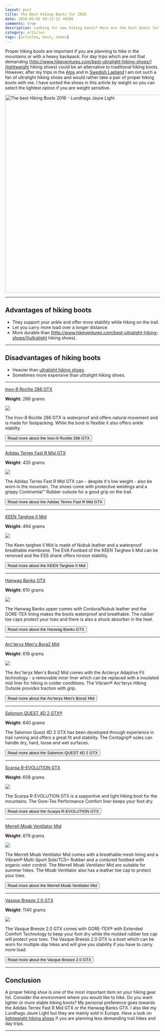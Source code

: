 ```yaml
---
layout: post
title: The Best Hiking Boots for 2016
date: 2016-03-02 09:13:12 +0200
comments: true
description: Looking for new hiking boots? Here are the best boots for hiking and backpacking for 2016
category: articles
tags: [articles, best, shoes]
---
```

Proper hiking boots are important if you are planning to hike in the mountains or with a heavy backpack. For day trips which are not that demanding [http://www.hikeventures.com/best-ultralight-hiking-shoes/](lightweight hiking shoes) could be an alternative to traditional hiking boots. However, after my trips in the [Alps](http://www.hikeventures.com/e5-crossing-the-alps-from-germany-to-italy/) and in [Swedish Lapland](http://www.hikeventures.com/hiking-and-packrafting-in-sarek-day-1/) I am not such a fan of ultralight hiking shoes and would rather take a pair of proper hiking boots with me. I have sorted the shoes in this article by weight so you can select the lightest option if you are weight sensitive. 

<a data-flickr-embed="true"  href="https://www.flickr.com/photos/90204224@N07/27313686292/in/dateposted-public/" title="Lundhags Jaure Light"><img src="https://c5.staticflickr.com/8/7298/27313686292_ef9eb5229c_b.jpg" width="1024" height="643" alt="The best Hiking Boots 2016 - Lundhags Jaure Light"></a><script async src="//embedr.flickr.com/assets/client-code.js" charset="utf-8"></script>   


<!--more-->

---

## Advantages of hiking boots

* They support your ankle and offer more stability while hiking on the trail.
* Let you carry more load over a longer distance
* More durable than [http://www.hikeventures.com/best-ultralight-hiking-shoes/](ultralight hiking shoes).

---

## Disadvantages of hiking boots

* Heavier than [ultralight hiking shoes](http://www.hikeventures.com/best-ultralight-hiking-shoes/).
* Sometimes more expensive than ultralight hiking shoes.

---

[Inov-8 Roclite 286 GTX](http://www.backcountry.com/inov-8-roclite-286-gtx-hiking-boot-mens) 

**Weight:** 286 grams

<a href="https://www.amazon.com/gp/product/B00DHNFGN8/ref=as_li_tl?ie=UTF8&camp=1789&creative=9325&creativeASIN=B00DHNFGN8&linkCode=as2&tag=hikeve-20&linkId=6f8ea1e480104883e77cbc427c18ba04"><img border="0" src="//ws-na.amazon-adsystem.com/widgets/q?_encoding=UTF8&MarketPlace=US&ASIN=B00DHNFGN8&ServiceVersion=20070822&ID=AsinImage&WS=1&Format=_SL250_&tag=hikeve-20" ></a><img src="//ir-na.amazon-adsystem.com/e/ir?t=hikeve-20&l=am2&o=1&a=B00DHNFGN8" width="1" height="1" border="0" alt="" style="border:none !important; margin:0px !important;" />

The Inov-8 Roclite 286 GTX is waterproof and offers natural movement and is made for fastpacking. While the boot is flexible it also offers ankle stabilty.

<a href="http://www.backcountry.com/inov-8-roclite-286-gtx-hiking-boot-mens"><button type="button" class="btn btn-danger">Read more about the Inov-8 Roclite 286 GTX</button></a>

---

[Adidas Terrex Fast R Mid GTX](http://www.backcountry.com/adidas-outdoor-terrex-fast-r-mid-gtx-hiking-boot-mens)

**Weight:** 435 grams

<a href="https://www.amazon.com/gp/product/B0113OXSEG/ref=as_li_tl?ie=UTF8&camp=1789&creative=9325&creativeASIN=B0113OXSEG&linkCode=as2&tag=hikeve-20&linkId=8431343daa475dc15988522b9d737a13"><img border="0" src="//ws-na.amazon-adsystem.com/widgets/q?_encoding=UTF8&MarketPlace=US&ASIN=B0113OXSEG&ServiceVersion=20070822&ID=AsinImage&WS=1&Format=_SL250_&tag=hikeve-20" ></a><img src="//ir-na.amazon-adsystem.com/e/ir?t=hikeve-20&l=am2&o=1&a=B0113OXSEG" width="1" height="1" border="0" alt="" style="border:none !important; margin:0px !important;" />

The Adidas Terrex Fast R Mid GTX can - despite it's low weight - also be worn in the mountain. The shoes come with protective weldings and a grippy Continental™ Rubber outsole for a good grip on the trail.

<a href="http://www.backcountry.com/adidas-outdoor-terrex-fast-r-mid-gtx-hiking-boot-mens"><button type="button" class="btn btn-danger">Read more about the Adidas Terrex Fast R Mid GTX</button></a> 

---

[KEEN Targhee II Mid](http://www.backcountry.com/keen-targhee-ii-mid-tac-hiking-boot-mens)

**Weight:** 494 grams

<a  href="http://www.amazon.com/gp/product/B00E0JHEWE/ref=as_li_tl?ie=UTF8&camp=1789&creative=9325&creativeASIN=B00E0JHEWE&linkCode=as2&tag=hikeve-20&linkId=NW5PAHXUPAEXB4ZE"><img border="0" src="http://ws-na.amazon-adsystem.com/widgets/q?_encoding=UTF8&ASIN=B00E0JHEWE&Format=_SL250_&ID=AsinImage&MarketPlace=US&ServiceVersion=20070822&WS=1&tag=hikeve-20" ></a><img src="http://ir-na.amazon-adsystem.com/e/ir?t=hikeve-20&l=as2&o=1&a=B00E0JHEWE" width="1" height="1" border="0" alt="" style="border:none !important; margin:0px !important;" />

The Keen targhee II Mid is made of Nubuk leather and a waterproof breathable membrane. The EVA Footbed of the KEEN Targhee II Mid can be removed and the ESS shank offers torsion stability.

<a href="http://www.backcountry.com/keen-targhee-ii-mid-tac-hiking-boot-mens"><button type="button" class="btn btn-danger">Read more about the KEEN Targhee II Mid</button></a> 

---

[Hanwag Banks GTX](https://www.rei.com/product/100194/hanwag-banks-gtx-boots-mens)

**Weight:** 610 grams

<a href="https://www.amazon.com/gp/product/B00YT7F7N0/ref=as_li_tl?ie=UTF8&camp=1789&creative=9325&creativeASIN=B00YT7F7N0&linkCode=as2&tag=hikeve-20&linkId=d9335355600b6ebb12050a8b9a514ec6"><img border="0" src="//ws-na.amazon-adsystem.com/widgets/q?_encoding=UTF8&MarketPlace=US&ASIN=B00YT7F7N0&ServiceVersion=20070822&ID=AsinImage&WS=1&Format=_SL250_&tag=hikeve-20" ></a><img src="//ir-na.amazon-adsystem.com/e/ir?t=hikeve-20&l=am2&o=1&a=B00YT7F7N0" width="1" height="1" border="0" alt="" style="border:none !important; margin:0px !important;" />

The Hanwag Banks upper comes with Cordura/Nubuk leather and the GORE-TEX lining makes the boots waterproof and breathable. The rubber toe caps protect your toes and there is also a shock absorber in the heel.

<a href="https://www.rei.com/product/100194/hanwag-banks-gtx-boots-mens"><button type="button" class="btn btn-danger">Read more about the Hanwag Banks GTX</button></a> 

---

[Arc'teryx Men's Bora2 Mid](http://www.backcountry.com/arcteryx-bora-mid-backpacking-boot-mens)

**Weight:** 619 grams

<a href="https://www.amazon.com/gp/product/B00ZUYI8PU/ref=as_li_tl?ie=UTF8&camp=1789&creative=9325&creativeASIN=B00ZUYI8PU&linkCode=as2&tag=hikeve-20&linkId=e7abea06442c0bc8d175a2e5d319b9cd"><img border="0" src="//ws-na.amazon-adsystem.com/widgets/q?_encoding=UTF8&MarketPlace=US&ASIN=B00ZUYI8PU&ServiceVersion=20070822&ID=AsinImage&WS=1&Format=_SL250_&tag=hikeve-20" ></a><img src="//ir-na.amazon-adsystem.com/e/ir?t=hikeve-20&l=am2&o=1&a=B00ZUYI8PU" width="1" height="1" border="0" alt="" style="border:none !important; margin:0px !important;" />

The Arc'teryx Men's Bora2 Mid comes with the Arcteryx Adaptive Fit technology - a removable inner liner which can be replaced with a insulated mid liner for hiking in colder conditions. The Vibram® Arc’teryx Hiking Outsole provides traction with grip.

<a href="http://www.backcountry.com/arcteryx-bora-mid-backpacking-boot-mens"><button type="button" class="btn btn-danger">Read more about the Arc'teryx Men's Bora2 Mid</button></a> 

---
[Salomon QUEST 4D 2 GTX®](http://www.backcountry.com/salomon-quest-4d-2-gtx-backpacking-boot-mens)

**Weight:** 640 grams

The Salomon Quest 4D 2 GTX has been developed through experience in trail running and offers a great fit and stability. The Contagrip® soles can handle dry, hard, loose and wet surfaces.

<a href="http://www.backcountry.com/salomon-quest-4d-2-gtx-backpacking-boot-mens"><button type="button" class="btn btn-danger">Read more about the Salomon QUEST 4D 2 GTX</button></a> 

---

[Scarpa R-EVOLUTION GTX](http://www.backcountry.com/scarpa-r-evolution-gtx-backpacking-boot-mens)

**Weight:** 659 grams

<a href="https://www.amazon.com/gp/product/B0126ITSJC/ref=as_li_tl?ie=UTF8&camp=1789&creative=9325&creativeASIN=B0126ITSJC&linkCode=as2&tag=hikeve-20&linkId=e9ed7d57d4187c35ba18a9753faca0e6"><img border="0" src="//ws-na.amazon-adsystem.com/widgets/q?_encoding=UTF8&MarketPlace=US&ASIN=B0126ITSJC&ServiceVersion=20070822&ID=AsinImage&WS=1&Format=_SL250_&tag=hikeve-20" ></a><img src="//ir-na.amazon-adsystem.com/e/ir?t=hikeve-20&l=am2&o=1&a=B0126ITSJC" width="1" height="1" border="0" alt="" style="border:none !important; margin:0px !important;" />

The Scarpa R-EVOLUTION GTX is a supportive and light hiking boot for the mountains. The Gore-Tex Performance Comfort liner keeps your foot dry.

<a href="http://www.backcountry.com/scarpa-r-evolution-gtx-backpacking-boot-mens"><button type="button" class="btn btn-danger">Read more about the Scarpa R-EVOLUTION GTX</button></a> 

---

[Merrell Moab Ventilator Mid](http://www.moosejaw.com/moosejaw/shop/product_Merrell-Men-s-Moab-Ventilator-Mid-Boot_10110157_10208_10000001_-1_)

**Weight:** 879 grams

<a  href="http://www.amazon.com/gp/product/B000KR3COE/ref=as_li_tl?ie=UTF8&camp=1789&creative=9325&creativeASIN=B000KR3COE&linkCode=as2&tag=hikeve-20&linkId=IZYEREDONE4PYKOS"><img border="0" src="http://ws-na.amazon-adsystem.com/widgets/q?_encoding=UTF8&ASIN=B000KR3COE&Format=_SL250_&ID=AsinImage&MarketPlace=US&ServiceVersion=20070822&WS=1&tag=hikeve-20" ></a><img src="http://ir-na.amazon-adsystem.com/e/ir?t=hikeve-20&l=as2&o=1&a=B000KR3COE" width="1" height="1" border="0" alt="" style="border:none !important; margin:0px !important;" />

The Merrell Moab Ventilator Mid comes with a breathable mesh lining and a Vibram® Multi-Sport Sole/TC5+ Rubber and a contured footbed with organic odor control. The Merrell Moab Ventilator Mid are suitable for summer hikes. The Moab Ventilator also has a leather toe cap to protect your toes.

<a href="http://www.moosejaw.com/moosejaw/shop/product_Merrell-Men-s-Moab-Ventilator-Mid-Boot_10110157_10208_10000001_-1_"><button type="button" class="btn btn-danger">Read more about the Merrell Moab Ventilator Mid</button></a> 

---

[Vasque Breeze 2.0 GTX](http://www.moosejaw.com/moosejaw/shop/product_Merrell-Men-s-Moab-Ventilator-Mid-Boot_10110157_10208_10000001_-1_)

**Weight:** 1140 grams

<a  href="http://www.amazon.com/gp/product/B000KR3COE/ref=as_li_tl?ie=UTF8&camp=1789&creative=9325&creativeASIN=B000KR3COE&linkCode=as2&tag=hikeve-20&linkId=IZYEREDONE4PYKOS"><img border="0" src="http://ws-na.amazon-adsystem.com/widgets/q?_encoding=UTF8&ASIN=B000KR3COE&Format=_SL250_&ID=AsinImage&MarketPlace=US&ServiceVersion=20070822&WS=1&tag=hikeve-20" ></a><img src="http://ir-na.amazon-adsystem.com/e/ir?t=hikeve-20&l=as2&o=1&a=B000KR3COE" width="1" height="1" border="0" alt="" style="border:none !important; margin:0px !important;" />

The Vasque Breeze 2.0 GTX comes with GORE-TEX® with Extended Comfort Technology to keep your foot dry while the molded rubber toe cap will protect your toes. The Vasque Breeze 2.0 GTX is a boot which can be worn for multiple day hikes and will give you stability if you have to carry more load.

<a href="http://www.moosejaw.com/moosejaw/shop/product_Merrell-Men-s-Moab-Ventilator-Mid-Boot_10110157_10208_10000001_-1_"><button type="button" class="btn btn-danger">Read more about the Vasque Breeze 2.0 GTX</button></a> 

---

## Conclusion
A proper hiking shoe is one of the most important item on your hiking gear list. Consider the environment where you would like to hike. Do you want lighter or more stable hiking boots? My personal preference goes towards the Adidas Terrex Fast R Mid GTX or the Hanwag Banks GTX. I also like my Lundhags Jaure Light but they are mainly sold in Europe. Have a look on [lightweight hiking shoes](http://www.hikeventures.com/best-ultralight-hiking-shoes/) if you are planning less demanding trail hikes and day trips.

---

<script type="text/javascript">
amzn_assoc_placement = "adunit0";
amzn_assoc_search_bar = "false";
amzn_assoc_tracking_id = "hikeve-20";
amzn_assoc_search_bar_position = "top";
amzn_assoc_ad_mode = "search";
amzn_assoc_ad_type = "smart";
amzn_assoc_marketplace = "amazon";
amzn_assoc_region = "US";
amzn_assoc_title = "Hiking Boot Suggestions";
amzn_assoc_default_search_phrase = "Hanwag Hiking Boots";
amzn_assoc_default_category = "All";
amzn_assoc_linkid = "0d18f88262f19f39fc7a13f07ae2563b";
</script>
<script src="//z-na.amazon-adsystem.com/widgets/onejs?MarketPlace=US"></script>
